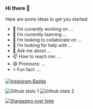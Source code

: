 ### Hi there 👋



Here are some ideas to get you started:

- 🔭 I’m currently working on ...
- 🌱 I’m currently learning ...
- 👯 I’m looking to collaborate on ...
- 🤔 I’m looking for help with ...
- 💬 Ask me about ...
- 📫 How to reach me: ...
- 😄 Pronouns: ...
- ⚡ Fun fact: ...

[![Instagram Badge](https://img.shields.io/badge/-Instagram-C13584?style=flat-quare&labelColor=C13584&logo=instagram&logoColor=white&link=link)](https://www.instagram.com/cann.caycii/)


![Github stats 1](https://github-readme-stats.vercel.app/api?username=Mehmetcan1836&show_icons=true&theme=gradient) 
![Github stats 2](https://github-readme-stats.vercel.app/api?username=Mehmetcan1836&show_icons=true&theme=radical)

[![Stargazers over time](https://starchart.cc/Mehmetcan1836/badges.svg)](https://starchart.cc/Naereen/badges)
